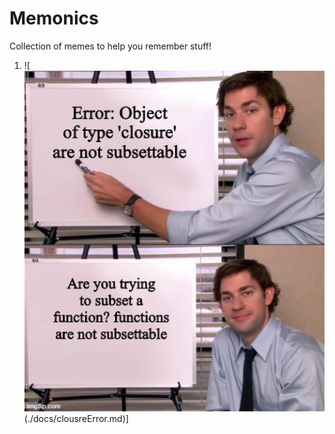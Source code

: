 # Memonics

Collection of memes to help you remember stuff!

1. ![![](./images/clousreError.jpeg)(./docs/clousreError.md)]
